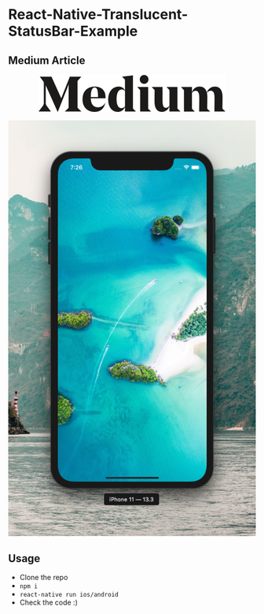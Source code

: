 # React-Native-Translucent-StatusBar-Example

## Medium Article 

<p align="center">
  <a href="https://freakycoder.com/react-native-notes-23-how-to-translucent-statusbar-1b8b7a44139f?source=collection_home---4------0-----------------------">
    <img alt="React Native Translucent StatusBar" src="assets/Medium.png"/>
  </a>
</p>

<p align="center">
<img alt="React Native Dynamic Search Bar" src="assets/example2.png" />
</p>


## Usage

* Clone the repo
* `npm i`
* `react-native run ios/android`
* Check the code :)